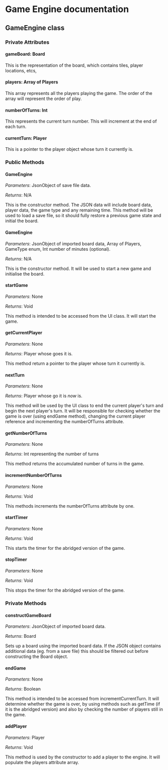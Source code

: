 # Game Engine documentation

## GameEngine class

### Private Attributes

#### gameBoard: Board
This is the representation of the board, which contains tiles, player locations, etcs,

#### players: Array of Players
This array represents all the players playing the game. The order of the array will represent the order of play.

#### numberOfTurns: Int
This represents the current turn number. This will increment at the end of each turn.

#### currentTurn: Player
This is a pointer to the player object whose turn it currently is.

### Public Methods

#### GameEngine
*Parameters*: JsonObject of save file data.

*Returns*: N/A

This is the constructor method. The JSON data will include board data, player data, the game type and any remaining time. This method will be used to load a save file, so it should fully restore a previous game state and initial the board.

#### GameEngine
*Parameters*: JsonObject of imported board data, Array of Players, GameType enum, Int number of minutes (optional).

*Returns*: N/A

This is the constructor method. It will be used to start a new game and initialise the board.

#### startGame
*Parameters*: None

*Returns*: Void

This method is intended to be accessed from the UI class. It will start the game.

#### getCurrentPlayer
*Parameters*: None

*Returns*: Player whose goes it is.

This method return a pointer to the player whose turn it currently is.

#### nextTurn
*Parameters*: None

*Returns*: Player whose go it is _now_ is.

This method will be used by the UI class to end the current player's turn and begin the next player's turn. It will be responsible for checking whether the game is over (using endGame method), changing the current player reference and incrementing the numberOfTurns attribute.

#### getNumberOfTurns
*Parameters*: None

*Returns*: Int representing the number of turns

This method returns the accumulated number of turns in the game.

#### incrementNumberOfTurns
*Parameters*: None

*Returns*: Void

This methods increments the numberOfTurns attribute by one.

#### startTimer
*Parameters*: None

*Returns*: Void

This starts the timer for the abridged version of the game.

#### stopTimer
*Parameters*: None

*Returns*: Void

This stops the timer for the abridged version of the game.

### Private Methods

#### constructGameBoard
*Parameters*: JsonObject of imported board data.

*Returns*: Board

Sets up a board using the imported board data. If the JSON object contains additional data (eg. from a save file) this should be filtered out before constructing the Board object.

#### endGame
*Parameters*: None

*Returns*: Boolean

This method is intended to be accessed from incrementCurrentTurn. It will determine whether the game is over, by using methods such as getTime (if it is the abridged version) and also by checking the number of players still in the game.

#### addPlayer
*Parameters*: Player

*Returns*: Void

This method is used by the constructor to add a player to the engine. It will populate the players attribute array.


